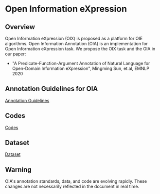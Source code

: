 # Open Information eXpression 


## Overview 

Open Information eXpression (OIX) is proposed as a platform for OIE algorithms. 
Open Information Annotation (OIA) is an implementation for Open Information eXpression task. 
We propose the OIX task and the OIA in our paper:

*  "A Predicate-Function-Argument Annotation of Natural Language for Open-Domain Information eXpression", Mingming Sun, et.al, EMNLP 2020


## Annotation Guidelines for OIA

[Annotation Guidelines](https://sunbelbd.github.io/Open-Information-eXpression/OIAGuidelines)

## Codes  

[Codes](https://github.com/sunbelbd/Open-Information-eXpression)

## Dataset 

[Dataset](https://github.com/sunbelbd/Open-Information-eXpression/blob/main/oix/data/en/oia/oia_standard.json)


## Warning

OIA's annotation standards, data, and code are evolving rapidly. These changes are not necessarily reflected in the document in real time.